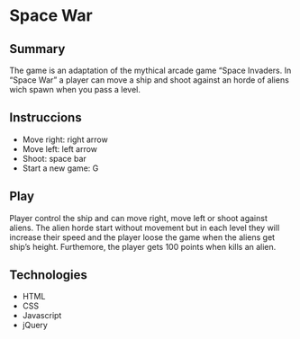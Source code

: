 ﻿# Space War

Summary
-------------

The game is an adaptation of the mythical arcade game “Space Invaders. In “Space War” a player can move a ship and shoot against an horde of aliens wich spawn when  you pass a level. 


Instruccions
-------------

- Move right: right arrow
- Move left: left arrow
- Shoot: space bar
- Start a new game: G


Play
-------------

Player control the ship and can move right, move left or shoot against aliens. The alien horde start without movement but in each level they will increase their speed and the player loose the game when the aliens get ship’s height. Furthemore, the player gets 100 points when kills an alien. 


Technologies
-------------
- HTML
- CSS
- Javascript
- jQuery
